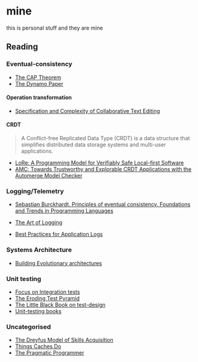 # mine

this is personal stuff and they are mine

## Reading 

### Eventual-consistency

- [The CAP Theorem](https://groups.csail.mit.edu/tds/papers/Gilbert/Brewer2.pdf)
- [The Dynamo Paper](https://www.allthingsdistributed.com/files/amazon-dynamo-sosp2007.pdf)

#### Operation transformation

- [Specification and Complexity of Collaborative Text Editing](https://www.cs.tau.ac.il/~mad/publications/podc2016-collabedit.pdf)
 
#### CRDT 

> A Conflict-free Replicated Data Type (CRDT) is a data structure that simplifies distributed data storage systems and multi-user applications.

- [LoRe: A Programming Model for Verifiably Safe Local-first
Software](https://dl.acm.org/doi/pdf/10.1145/3633769) 
- [AMC: Towards Trustworthy and Explorable CRDT
Applications with the Automerge Model Checker](https://api.repository.cam.ac.uk/server/api/core/bitstreams/e0f9f934-9e79-4485-8745-f0a3191ff70c/content)
### Logging/Telemetry
- [Sebastian Burckhardt. Principles of eventual consistency. Foundations and Trends in Programming Languages](https://www.nowpublishers.com/article/Details/PGL-011)

- [The Art of Logging](https://www.codeproject.com/Articles/42354/The-Art-of-Logging)
- [Best Practices for Application Logs]( https://devcenter.heroku.com/articles/writing-best-practices-for-application-logs#define-which-events-to-log)

### Systems Architecture 

- [Building Evolutionary architectures](https://www.thoughtworks.com/insights/books/building-evolutionary-architectures)

### Unit testing

- [Focus on Integration tests](https://kentcdodds.com/blog/write-tests)
- [The Eroding Test Pyramid](https://www.agileconnection.com/article/eroding-agile-test-pyramid)
- [The Little Black Book on test-design](https://www.thetesteye.com/papers/TheLittleBlackBookOnTestDesign.pdf)
- [Unit-testing books](https://club.ministryoftesting.com/t/software-testing-books-wiki/72518)

### Uncategorised 

- [The Dreyfus Model of Skills Acquisition](https://www.bumc.bu.edu/facdev-medicine/files/2012/03/Dreyfus-skill-level.pdf)
- [Things Caches Do](https://tomayko.com/blog/2008/things-caches-do)
- [The Pragmatic Programmer](https://pragprog.com/titles/tpp20/the-pragmatic-programmer-20th-anniversary-edition/)

[menlo]: https://en.wikipedia.org/wiki/Menlo_(typeface)
[zed]: https://zed.dev/
[jq]: https://jqlang.github.io/jq/
[bash]: https://github.com/nicholaswmin/mine/blob/main/bash_profile
